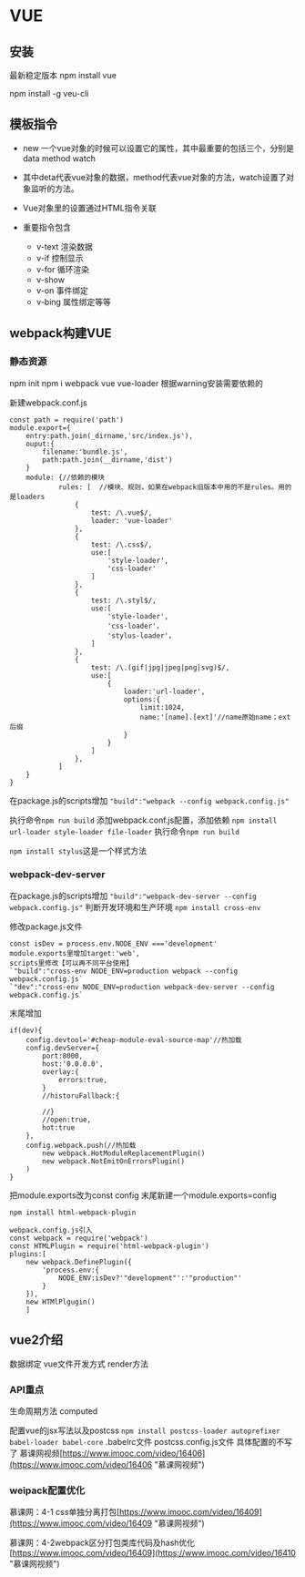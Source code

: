 # VUE

## 安装

最新稳定版本
npm install vue

npm install -g veu-cli



## 模板指令

- new 一个vue对象的时候可以设置它的属性，其中最重要的包括三个，分别是data method watch
- 其中deta代表vue对象的数据，method代表vue对象的方法，watch设置了对象监听的方法。
- Vue对象里的设置通过HTML指令关联
- 重要指令包含

	- v-text	渲染数据
	- v-if	控制显示
	- v-for	循环渲染
	- v-show
	- v-on	事件绑定
	- v-bing	属性绑定等等

## webpack构建VUE
### 静态资源

npm init
npm i webpack vue vue-loader
根据warning安装需要依赖的

新建webpack.conf.js

	const path = require('path')
	module.export={
		entry:path.join(_dirname,'src/index.js'),
		ouput:{
			filename:'bundle.js',
			path:path.join(__dirname,'dist')
		}
		module: {//依赖的模块
		        rules: [  //模块、规则，如果在webpack旧版本中用的不是rules。用的是loaders
		            {
		                test: /\.vue$/,
		                loader: 'vue-loader'
		            },
					{
		                test: /\.css$/,
		                use:[
							'style-loader',
							'css-loader'
						]
		            },
					{
		                test: /\.styl$/,
		                use:[
							'style-loader',
							'css-loader'，
							'stylus-loader'，
						]
		            },
					{
		                test: /\.(gif|jpg|jpeg|png|svg)$/,
		                use:[
							{
								loader:'url-loader',
								options:{
									limit:1024,
									name:'[name].[ext]'//name原始name；ext后缀
								}
							}
						]
		            },
				]
		}
	}

在package.js的scripts增加
`"build":"webpack --config webpack.config.js"`

执行命令`npm run build`
添加webpack.conf.js配置，添加依赖
`npm install url-loader style-loader file-loader`
执行命令`npm run build`

`npm install stylus`这是一个样式方法

### webpack-dev-server
在package.js的scripts增加
`"build":"webpack-dev-server --config webpack.config.js"`
判断开发环境和生产环境
`npm install cross-env`

修改package.js文件

	const isDev = process.env.NODE_ENV ==='development'
	module.exports里增加target:'web',
	scripts里修改【可以再不同平台使用】
	`"build":"cross-env NODE_ENV=production webpack --config webpack.config.js`
	`"dev":"cross-env NODE_ENV=production webpack-dev-server --config webpack.config.js`

末尾增加
	
	if(dev){
		config.devtool='#cheap-module-eval-source-map'//热加载
		config.devServer={
			port:8000,
			host:'0.0.0.0',
			overlay:{
				errors:true,
			}
			//historuFallback:{
			
			//}
			//open:true,
			hot:true
		},
		config.webpack.push(//热加载
			new webpack.HotModuleReplacementPlugin()
			new webpack.NotEmitOnErrorsPlugin()
		)
	}

把module.exports改为const config
末尾新建一个module.exports=config


`npm install html-webpack-plugin`

	webpack.config.js引入
	const webpack = require('webpack')
	const HTMLPlugin = require('html-webpack-plugin')
	plugins:[
		new webpack.DefinePlugin({
			'process.env:{
				NODE_ENV:isDev?'"development"':'"production"'
			}
		}),
		new HTMlPlgugin()
		]

## vue2介绍
数据绑定
vue文件开发方式
render方法

### API重点
生命周期方法
computed

配置vue的jsx写法以及postcss
`npm install postcss-loader autoprefixer babel-loader babel-core`
.babelrc文件
postcss.config.js文件
具体配置的不写了
慕课网视频[https://www.imooc.com/video/16406](https://www.imooc.com/video/16406 "慕课网视频")

### weipack配置优化
慕课网：4-1 css单独分离打包[https://www.imooc.com/video/16409](https://www.imooc.com/video/16409 "慕课网视频")

慕课网：4-2webpack区分打包类库代码及hash优化[https://www.imooc.com/video/16409](https://www.imooc.com/video/16410 "慕课网视频")


